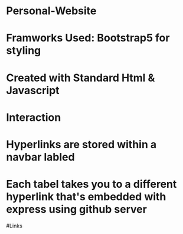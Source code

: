 # Personal-Website
# Framworks Used: Bootstrap5 for styling
# Created with Standard Html & Javascript

# Interaction
# Hyperlinks are stored within a navbar labled
# Each tabel takes you to a different hyperlink that's embedded with express using github server

#Links 